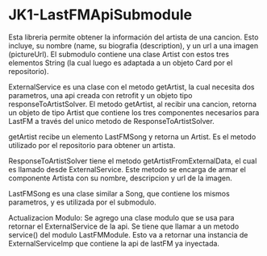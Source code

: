 # JK1-LastFMApiSubmodule

Esta libreria permite obtener la información del artista de una cancion. Esto incluye, su nombre (name, su biografia
(description), y un url a una imagen (pictureUrl). El submodulo contiene una clase Artist con estos tres elementos
String (la cual luego es adaptada a un objeto Card por el repositorio).

ExternalService es una clase con el metodo getArtist, la cual necesita dos parametros, una api creada con retrofit y
un objeto tipo responseToArtistSolver. El metodo getArtist, al recibir una cancion, retorna un objeto de tipo Artist
que contiene los tres componentes necesarios para LastFM a través del unico metodo de ResponseToArtistSolver.

getArtist recibe un elemento LastFMSong y retorna un Artist. Es el metodo utilizado por el repositorio para obtener
un artista.

ResponseToArtistSolver tiene el metodo getArtistFromExternalData, el cual es llamado desde ExternalService. Este
metodo se encarga de armar el componente Artista con su nombre, descripcion y url de la imagen.

LastFMSong es una clase similar a Song, que contiene los mismos parametros, y es utilizada por el submodulo.

Actualizacion Modulo: Se agrego una clase modulo que se usa para retornar el ExternalService de la api. Se tiene que
llamar a un metodo service() del modulo LastFMModule. Esto va a retornar una instancia de ExternalServiceImp que
contiene la api de lastFM ya inyectada.